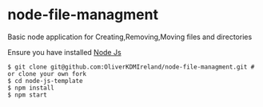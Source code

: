 # node-file-managment
Basic node application for Creating,Removing,Moving files and directories

Ensure you have installed [Node Js](http://nodejs.org)

```
$ git clone git@github.com:OliverKDMIreland/node-file-managment.git # or clone your own fork
$ cd node-js-template
$ npm install
$ npm start
```
